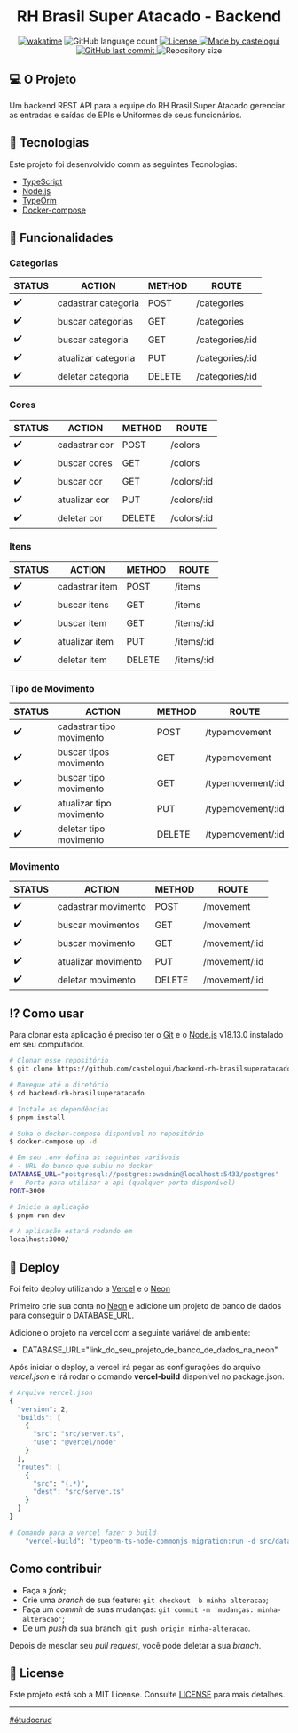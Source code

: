 <h1 align="center">RH Brasil Super Atacado - Backend</h1>

<p align="center">
  <a href="https://wakatime.com/badge/user/b889ed60-65c5-4d75-a1e7-65c986b29d59/project/018c34c8-8a85-415a-b44e-5bdb3c86249d"><img src="https://wakatime.com/badge/user/b889ed60-65c5-4d75-a1e7-65c986b29d59/project/018c34c8-8a85-415a-b44e-5bdb3c86249d.svg" alt="wakatime"></a>
  <img alt="GitHub language count" src="https://img.shields.io/github/languages/count/castelogui/backend-rh-brasilsuperatacado">
  <a href="https://github.com/castelogui/backend-rh-brasilsuperatacado/blob/main/LICENCE">
    <img alt="License" src="https://img.shields.io/badge/license-MIT-brightgreen">
  </a>
  <a href="https://www.linkedin.com/in/castelo-guilherme/">
    <img alt="Made by castelogui" src="https://img.shields.io/badge/made%20by-castelogui-%2304D361">
  </a>
  <a href="https://github.com/castelogui/backend-rh-brasilsuperatacado/commits/master">
    <img alt="GitHub last commit" src="https://img.shields.io/github/last-commit/castelogui/backend-rh-brasilsuperatacado">
  </a>
  <img alt="Repository size" src="https://img.shields.io/github/repo-size/castelogui/backend-rh-brasilsuperatacado">
</p>

## 💻 O Projeto 

Um backend REST API para a equipe do RH Brasil Super Atacado gerenciar as entradas e saídas de EPIs e Uniformes de seus funcionários.

## :rocket: Tecnologias

Este projeto foi desenvolvido comm as seguintes Tecnologias:

- [TypeScript][typescript]
- [Node.js][nodejs]
- [TypeOrm][typeorm]
- [Docker-compose][docker-compose]

## 🔖 Funcionalidades

### Categorias

| STATUS | ACTION | METHOD | ROUTE |
|-------------|-------|--------------|--------------|
| :heavy_check_mark: | cadastrar categoria | POST | /categories |
| :heavy_check_mark: | buscar categorias | GET | /categories |
| :heavy_check_mark: | buscar categoria | GET | /categories/:id |
| :heavy_check_mark: | atualizar categoria | PUT | /categories/:id |
| :heavy_check_mark: | deletar categoria | DELETE | /categories/:id |

### Cores

| STATUS | ACTION | METHOD | ROUTE |
|-------------|-------|--------------|--------------|
| :heavy_check_mark: | cadastrar cor | POST | /colors |
| :heavy_check_mark: | buscar cores | GET | /colors |
| :heavy_check_mark: | buscar cor | GET | /colors/:id |
| :heavy_check_mark: | atualizar cor | PUT | /colors/:id |
| :heavy_check_mark: | deletar cor | DELETE | /colors/:id |

### Itens

| STATUS | ACTION | METHOD | ROUTE |
|-------------|-------|--------------|--------------|
| :heavy_check_mark: | cadastrar item | POST | /items |
| :heavy_check_mark: | buscar itens | GET | /items |
| :heavy_check_mark: | buscar item | GET | /items/:id |
| :heavy_check_mark: | atualizar item | PUT | /items/:id |
| :heavy_check_mark: | deletar item | DELETE | /items/:id |

### Tipo de Movimento

| STATUS | ACTION | METHOD | ROUTE |
|-------------|-------|--------------|--------------|
| :heavy_check_mark: | cadastrar tipo movimento | POST | /typemovement |
| :heavy_check_mark: | buscar tipos movimento | GET | /typemovement |
| :heavy_check_mark: | buscar tipo movimento | GET | /typemovement/:id |
| :heavy_check_mark: | atualizar tipo movimento | PUT | /typemovement/:id |
| :heavy_check_mark: | deletar tipo movimento | DELETE | /typemovement/:id |

### Movimento

| STATUS | ACTION | METHOD | ROUTE |
|-------------|-------|--------------|--------------|
| :heavy_check_mark: | cadastrar movimento | POST | /movement |
| :heavy_check_mark: | buscar movimentos | GET | /movement |
| :heavy_check_mark: | buscar movimento | GET | /movement/:id |
| :heavy_check_mark: | atualizar movimento | PUT | /movement/:id |
| :heavy_check_mark: | deletar movimento | DELETE | /movement/:id |

## :interrobang: Como usar

Para clonar esta aplicação é preciso ter o [Git](https://git-scm.com) e o [Node.js][nodejs] v18.13.0 instalado em seu computador.

```bash
# Clonar esse repositório
$ git clone https://github.com/castelogui/backend-rh-brasilsuperatacado

# Navegue até o diretório
$ cd backend-rh-brasilsuperatacado

# Instale as dependências
$ pnpm install

# Suba o docker-compose disponível no repositório
$ docker-compose up -d

# Em seu .env defina as seguintes variáveis
# - URL do banco que subiu no docker
DATABASE_URL="postgresql://postgres:pwadmin@localhost:5433/postgres"
# - Porta para utilizar a api (qualquer porta disponível)
PORT=3000

# Inicie a aplicação 
$ pnpm run dev

# A aplicação estará rodando em 
localhost:3000/

```

## 🛫 Deploy

Foi feito deploy utilizando a [Vercel][vercel] e o [Neon][neon]

Primeiro crie sua conta no [Neon][neon] e adicione um projeto de banco de dados para conseguir o DATABASE_URL.

Adicione o projeto na vercel com a seguinte variável de ambiente:
- DATABASE_URL="link_do_seu_projeto_de_banco_de_dados_na_neon"

Após iniciar o deploy, a vercel irá pegar as configurações do arquivo *vercel.json* e irá rodar o comando __vercel-build__ disponível no package.json.

```bash
# Arquivo vercel.json
{
  "version": 2,
  "builds": [
    {
      "src": "src/server.ts",
      "use": "@vercel/node"
    }
  ],
  "routes": [
    {
      "src": "(.*)",
      "dest": "src/server.ts"
    }
  ]
}
```

```bash
# Comando para a vercel fazer o build
    "vercel-build": "typeorm-ts-node-commonjs migration:run -d src/database/AppDataSource.ts"
```

## Como contribuir

- Faça a *fork*;
- Crie uma *branch* de sua feature: `git checkout -b minha-alteracao`;
- Faça um *commit* de suas mudanças: `git commit -m 'mudanças: minha-alteracao'`;
- De um *push* da sua branch: `git push origin minha-alteracao`.

Depois de mesclar seu *pull request*, você pode deletar a sua *branch*.

## :memo: License

Este projeto está sob a MIT License. Consulte [LICENSE](https://github.com/castelogui/backend-rh-brasilsuperatacado/blob/master/LICENSE) para mais detalhes.

[nodejs]: https://nodejs.org/
[typescript]: https://www.typescriptlang.org/
[typeorm]: https://typeorm.io/
[docker-compose]: https://docs.docker.com/compose/
[vercel]: https://vercel.com/
[neon]: https://neon.tech/

-----

<p align="left">
<a href="#">#étudocrud</a>
</p>
